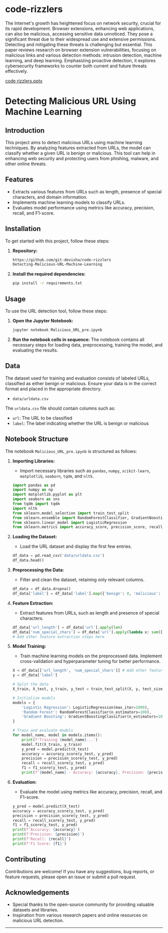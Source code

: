 # code-rizzlers
The Internet's growth has heightened focus on network security, crucial for its rapid development. Browser extensions, enhancing web applications, can also be malicious, accessing sensitive data unnoticed. They pose a significant threat due to their widespread use and extensive permissions. Detecting and mitigating these threats is challenging but essential. This paper reviews research on browser extension vulnerabilities, focusing on malicious links and various detection methods: intrusion detection, machine learning, and deep learning. Emphasizing proactive detection, it explores cybersecurity frameworks to counter both current and future threats effectively.

[code rizzlers.pptx](https://github.com/user-attachments/files/16110545/code.rizzlers.pptx)

# Detecting Malicious URL Using Machine Learning
## Introduction
This project aims to detect malicious URLs using machine learning techniques. By analyzing features extracted from URLs, the model can classify whether a given URL is benign or malicious. This tool can help in enhancing web security and protecting users from phishing, malware, and other online threats.

## Features
- Extracts various features from URLs such as length, presence of special characters, and domain information.
- Implements machine learning models to classify URLs.
- Evaluates model performance using metrics like accuracy, precision, recall, and F1-score.

## Installation
To get started with this project, follow these steps:

1. **Repository:**
   ```bash
   https://github.com/git-devisha/code-rizzlers
   Detecting-Malicious-URL-Machine-Learning
   ```

2. **Install the required dependencies:**
   ```bash
   pip install -r requirements.txt
   ```

## Usage
To use the URL detection tool, follow these steps:

1. **Open the Jupyter Notebook:**
   ```bash
   jupyter notebook Malicious_URL_pre.ipynb
   ```

2. **Run the notebook cells in sequence:** The notebook contains all necessary steps for loading data, preprocessing, training the model, and evaluating the results.

## Data
The dataset used for training and evaluation consists of labeled URLs, classified as either benign or malicious. Ensure your data is in the correct format and placed in the appropriate directory.

- `data/urldata.csv`

The `urldata.csv` file should contain columns such as:
- `url`: The URL to be classified
- `label`: The label indicating whether the URL is benign or malicious

## Notebook Structure
The notebook `Malicious_URL_pre.ipynb` is structured as follows:

1. **Importing Libraries:**
   - Import necessary libraries such as `pandas`, `numpy`, `scikit-learn`, `matplotlib`, `seaborn`, `tqdm`, and `nltk`.
   ```python
   import pandas as pd
   import numpy as np
   import matplotlib.pyplot as plt
   import seaborn as sns
   from tqdm import tqdm
   import nltk
   from sklearn.model_selection import train_test_split
   from sklearn.ensemble import RandomForestClassifier, GradientBoostingClassifier
   from sklearn.linear_model import LogisticRegression
   from sklearn.metrics import accuracy_score, precision_score, recall_score, f1_score
   ```

2. **Loading the Dataset:**
   - Load the URL dataset and display the first few entries.
   ```python
   df_data = pd.read_csv('data/urldata.csv')
   df_data.head()
   ```

3. **Preprocessing the Data:**
   - Filter and clean the dataset, retaining only relevant columns.
   ```python
   df_data = df_data.dropna()
   df_data['label'] = df_data['label'].map({'benign': 0, 'malicious': 1})
   ```

4. **Feature Extraction:**
   - Extract features from URLs, such as length and presence of special characters.
   ```python
   df_data['url_length'] = df_data['url'].apply(len)
   df_data['num_special_chars'] = df_data['url'].apply(lambda x: sum([1 for c in x if not c.isalnum()]))
   # Add other feature extraction steps here
   ```

5. **Model Training:**
   - Train machine learning models on the preprocessed data. Implement cross-validation and hyperparameter tuning for better performance.
   ```python
   X = df_data[['url_length', 'num_special_chars']] # Add other features as necessary
   y = df_data['label']
   
   # Split the data
   X_train, X_test, y_train, y_test = train_test_split(X, y, test_size=0.2, random_state=42)
   
   # Initialize models
   models = {
       'Logistic Regression': LogisticRegression(max_iter=1000),
       'Random Forest': RandomForestClassifier(n_estimators=100),
       'Gradient Boosting': GradientBoostingClassifier(n_estimators=100)
   }
   
   # Train and evaluate models
   for model_name, model in models.items():
       print(f'Training {model_name}...')
       model.fit(X_train, y_train)
       y_pred = model.predict(X_test)
       accuracy = accuracy_score(y_test, y_pred)
       precision = precision_score(y_test, y_pred)
       recall = recall_score(y_test, y_pred)
       f1 = f1_score(y_test, y_pred)
       print(f'{model_name} - Accuracy: {accuracy}, Precision: {precision}, Recall: {recall}, F1 Score: {f1}')
   ```

6. **Evaluation:**
   - Evaluate the model using metrics like accuracy, precision, recall, and F1-score.
   ```python
   y_pred = model.predict(X_test)
   accuracy = accuracy_score(y_test, y_pred)
   precision = precision_score(y_test, y_pred)
   recall = recall_score(y_test, y_pred)
   f1 = f1_score(y_test, y_pred)
   print(f'Accuracy: {accuracy}')
   print(f'Precision: {precision}')
   print(f'Recall: {recall}')
   print(f'F1 Score: {f1}')
   ```

## Contributing
Contributions are welcome! If you have any suggestions, bug reports, or feature requests, please open an issue or submit a pull request.


## Acknowledgements
- Special thanks to the open-source community for providing valuable datasets and libraries.
- Inspiration from various research papers and online resources on malicious URL detection.

---
